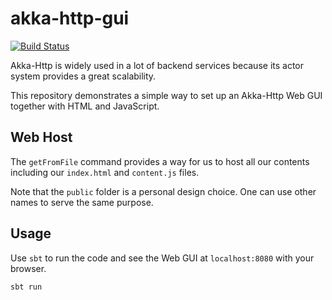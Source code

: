 # akka-http-gui

[![Build Status](https://travis-ci.org/Wei-1/akka-http-gui.svg?branch=master)](https://travis-ci.org/Wei-1/akka-http-gui)

Akka-Http is widely used in a lot of backend services because its actor system provides a great scalability.

This repository demonstrates a simple way to set up an Akka-Http Web GUI together with HTML and JavaScript.


## Web Host

The `getFromFile` command provides a way for us to host all our contents including our `index.html` and `content.js` files.

Note that the `public` folder is a personal design choice. One can use other names to serve the same purpose.


## Usage

Use `sbt` to run the code and see the Web GUI at `localhost:8080` with your browser.

```bash
sbt run
```
